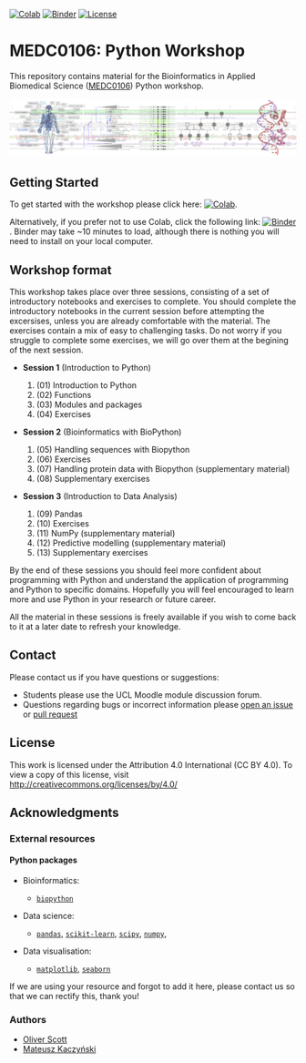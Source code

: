 [![Colab](https://colab.research.google.com/assets/colab-badge.svg)](https://colab.research.google.com/github/MEDC0106/PythonWorkshop)
[![Binder](https://mybinder.org/badge_logo.svg)](https://mybinder.org/v2/gh/MEDC0106/PythonWorkshop/main)
[![License](https://img.shields.io/badge/License-CC%20BY%204.0-lightgrey.svg)](https://github.com/MEDC0106/PythonWorkshop/blob/main/LICENSE)

# MEDC0106: Python Workshop

This repository contains material for the Bioinformatics in Applied Biomedical Science ([MEDC0106](https://www.ucl.ac.uk/module-catalogue/modules/bioinformatics-in-applied-biomedical-science-MEDC0106)) Python workshop.

<p align="center">
  <img src="resources/static/Banner.png" alt="MEDC0106 Banner" width="800"/>
  <br>
</p>

## Getting Started

To get started with the workshop please click here: [![Colab](https://colab.research.google.com/assets/colab-badge.svg)](https://colab.research.google.com/github/MEDC0106/PythonWorkshop).

Alternatively, if you prefer not to use Colab, click the following link: [![Binder](https://mybinder.org/badge_logo.svg)](https://mybinder.org/v2/gh/MEDC0106/PythonWorkshop/main).
Binder may take ~10 minutes to load, although there is nothing you will need to install on your local
computer.

## Workshop format

This workshop takes place over three sessions, consisting of a set of introductory notebooks and exercises to complete.
You should complete the introductory notebooks in the current session before attempting the excersises, unless you are
already comfortable with the material. The exercises contain a mix of easy to challenging tasks. Do not worry if you 
struggle to complete some exercises, we will go over them at the begining of the next session.

- **Session 1** (Introduction to Python)
    1. (01) Introduction to Python
    2. (02) Functions
    3. (03) Modules and packages 
    4. (04) Exercises

- **Session 2** (Bioinformatics with BioPython)
    1. (05) Handling sequences with Biopython
    2. (06) Exercises
    3. (07) Handling protein data with Biopython (supplementary material)
    4. (08) Supplementary exercises

- **Session 3** (Introduction to Data Analysis)
    1. (09) Pandas
    2. (10) Exercises
    3. (11) NumPy (supplementary material)
    4. (12) Predictive modelling (supplementary material)
    5. (13) Supplementary exercises

By the end of these sessions you should feel more confident about programming with Python and understand the application
of programming and Python to specific domains. Hopefully you will feel encouraged to learn more and use
Python in your research or future career.

All the material in these sessions is freely available if you wish to come back to it at a later date to refresh
your knowledge.

## Contact

Please contact us if you have questions or suggestions:

- Students please use the UCL Moodle module discussion forum.
- Questions regarding bugs or incorrect information please [open an issue](https://github.com/MEDC0106/PythonWorkshop/issues) or [pull request](https://github.com/MEDC0106/PythonWorkshop/pulls)

## License

This work is licensed under the Attribution 4.0 International (CC BY 4.0).
To view a copy of this license, visit http://creativecommons.org/licenses/by/4.0/

## Acknowledgments

### External resources

#### Python packages

- Bioinformatics:
    - [`biopython`](https://biopython.org/)
    
- Data science:
    -  [`pandas`](https://pandas.pydata.org/), [`scikit-learn`](https://scikit-learn.org/stable/), [`scipy`](https://scipy.org/), [`numpy`](https://numpy.org/),

- Data visualisation:
    - [`matplotlib`](https://matplotlib.org/), [`seaborn`](https://seaborn.pydata.org/)

If we are using your resource and forgot to add it here, please contact us so that we can rectify this, thank you!

### Authors

- [Oliver Scott](https://github.com/OliverBScott) 
- [Mateusz Kaczyński](https://github.com/ellimilial)
